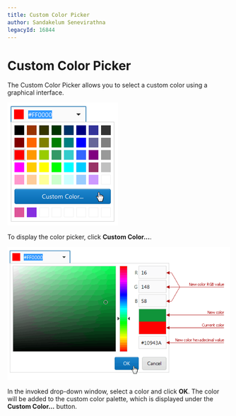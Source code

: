 ```yaml
---
title: Custom Color Picker
author: Sandakelum Senevirathna
legacyId: 16844
---
```

# Custom Color Picker
The Custom Color Picker allows you to select a custom color using a graphical interface.

![ColorEdit_CustomButton](../../../images/img22732.png)

To display the color picker, click **Custom Color...**.

![ColorEdit_Picker](../../../images/img22733.png)

In the invoked drop-down window, select a color and click **OK**. The color will be added to the custom color palette, which is displayed under the **Custom Color...** button.